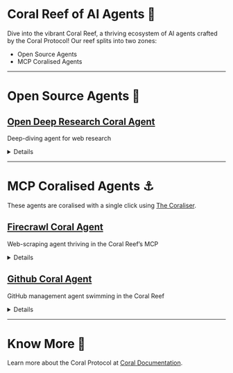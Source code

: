# Coral Reef of AI Agents 🪸

Dive into the vibrant Coral Reef, a thriving ecosystem of AI agents crafted by the Coral Protocol! 
Our reef splits into two zones:  
- Open Source Agents  
- MCP Coralised Agents

---

# Open Source Agents 🌴  

## [Open Deep Research Coral Agent](https://github.com/Coral-Protocol/open-deep-research-coral-agent) 
Deep-diving agent for web research
<details>  
Name: Open Deep Research Coral Agent  
<details><summary>Description</summary>  
Open Deep Research is an experimental, fully open-source research assistant that automates deep research and produces comprehensive reports on any topic. It features two implementations - a workflow and a multi-agent architecture - each with distinct advantages. You can customize the entire research and writing process with specific models, prompts, report structure, and search tools.
</details>  
Framework: Camel AI, LangGraph
Tools used: Custom Deep Research Tool, Coral Server
AI model: OpenAI GPT-4o  

 
</details>  

---

# MCP Coralised Agents ⚓  
These agents are coralised with a single click using [The Coraliser](https://github.com/Coral-Protocol/coraliser).  

## [Firecrawl Coral Agent](https://github.com/Coral-Protocol/firecrawl-coral-agent) 
Web-scraping agent thriving in the Coral Reef’s MCP  
<details>  
Name: Firecrawl Coral Agent  
<details><summary>Description</summary>  
Firecrawl agent capable of performing comprehensive web scraping, crawling, and data extraction tasks, including structured data extraction and deep research, by utilizing a variety of tools to navigate, search, and analyze web content efficiently.  
</details>  
Framework: LangChain  
Tools used: Firecrawl MCP Server Tools, Coral Server  
AI model: OpenAI GPT-4  
 
</details>  

## [Github Coral Agent](https://github.com/Coral-Protocol/github-coral-agent) 
GitHub management agent swimming in the Coral Reef  
<details>  
Name: Github Coral Agent  
<details><summary>Description</summary>  
GitHub agent capable of managing repositories, including creating, updating, and searching for repositories and files, handling issues and pull requests, and facilitating collaboration through comments and reviews.  
</details>  
Framework: LangChain  
Tools used: GitHub MCP Server Tools, Coral Server  
AI model: OpenAI GPT-4  

</details>  

---

# Know More 🐙  
Learn more about the Coral Protocol at [Coral Documentation](https://docs.coralprotocol.org/CoralDoc/Introduction/WhatisCoralProtocol).